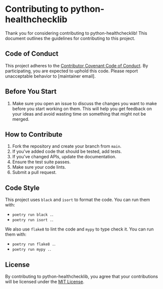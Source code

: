# Contributing to python-healthchecklib

Thank you for considering contributing to python-healthchecklib! This document outlines the guidelines for contributing to this project.

## Code of Conduct

This project adheres to the [Contributor Covenant Code of Conduct](https://www.contributor-covenant.org/version/2/0/code_of_conduct/). By participating, you are expected to uphold this code. Please report unacceptable behavior to [maintainer email].

## Before You Start 

1. Make sure you open an issue to discuss the changes you want to make before you start working on them. This will help you get feedback on your ideas and avoid wasting time on something that might not be merged.

## How to Contribute

1. Fork the repository and create your branch from `main`.
2. If you've added code that should be tested, add tests.
3. If you've changed APIs, update the documentation.
4. Ensure the test suite passes.
5. Make sure your code lints.
6. Submit a pull request.

## Code Style

This project uses `black` and `isort` to format the code. You can run them with:
- `poetry run black .`.
- `poetry run isort .`.

We also use `flake8` to lint the code and `mypy` to type check it. You can run them with:
- `poetry run flake8 .`.
- `poetry run mypy .`.

## License

By contributing to python-healthchecklib, you agree that your contributions will be licensed under the [MIT License](https://opensource.org/licenses/MIT).

